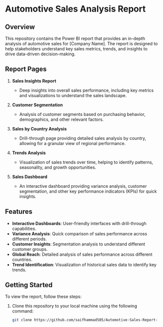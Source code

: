 # Automotive Sales Analysis Report

## Overview

This repository contains the Power BI report that provides an in-depth analysis of automotive sales for [Company Name]. The report is designed to help stakeholders understand key sales metrics, trends, and insights to drive data-driven decision-making.

## Report Pages

1. **Sales Insights Report**
   - Deep insights into overall sales performance, including key metrics and visualizations to understand the sales landscape.

2. **Customer Segmentation**
   - Analysis of customer segments based on purchasing behavior, demographics, and other relevant factors.

3. **Sales by Country Analysis**
   - Drill-through page providing detailed sales analysis by country, allowing for a granular view of regional performance.

4. **Trends Analysis**
   - Visualization of sales trends over time, helping to identify patterns, seasonality, and growth opportunities.

5. **Sales Dashboard**
   - An interactive dashboard providing variance analysis, customer segmentation, and other key performance indicators (KPIs) for quick insights.

## Features

- **Interactive Dashboards**: User-friendly interfaces with drill-through capabilities.
- **Variance Analysis**: Quick comparison of sales performance across different periods.
- **Customer Insights**: Segmentation analysis to understand different customer groups.
- **Global Reach**: Detailed analysis of sales performance across different countries.
- **Trend Identification**: Visualization of historical sales data to identify key trends.

## Getting Started

To view the report, follow these steps:

1. Clone this repository to your local machine using the following command:
   ```bash
   git clone https://github.com/saifhammad505/Automotive-Sales-Report-Analysis.git
